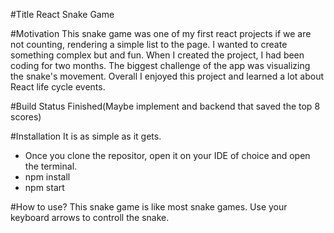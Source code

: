 #Title
React Snake Game

#Motivation
This snake game was one of my first react projects if we are not counting, rendering a simple list to the page. I wanted to create something complex but and fun. When I created the project, I had been coding for two months. The biggest challenge of the app was visualizing the snake's movement.  Overall I enjoyed this project and learned a lot about React life cycle events.

#Build Status
Finished(Maybe implement and backend that saved the top 8 scores)

#Installation
It is as simple as it gets.
- Once you clone the repositor, open it on your IDE of choice and open the terminal.
- npm install
- npm start

#How to use?
This snake game is like most snake games. Use your keyboard arrows to controll the snake.
